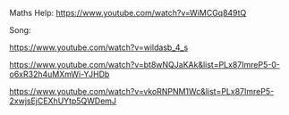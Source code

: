 Maths Help:
https://www.youtube.com/watch?v=WiMCGq849tQ

Song:

https://www.youtube.com/watch?v=wildasb_4_s

https://www.youtube.com/watch?v=bt8wNQJaKAk&list=PLx87ImreP5-0-o6xR32h4uMXmWi-YJHDb


https://www.youtube.com/watch?v=vkoRNPNM1Wc&list=PLx87ImreP5-2xwjsEjCEXhUYtp5QWDemJ
